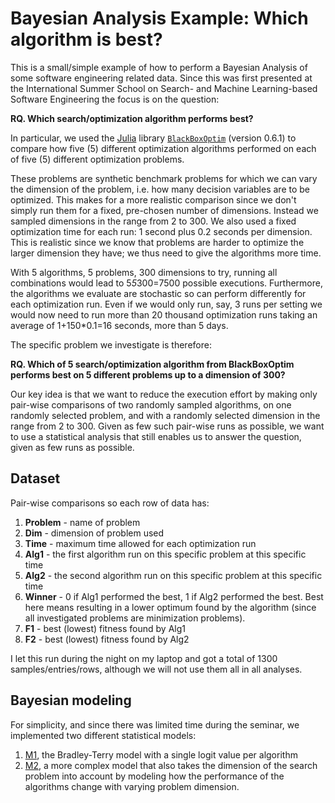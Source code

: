 # Bayesian Analysis Example: Which algorithm is best?

This is a small/simple example of how to perform a Bayesian Analysis of some software engineering related data. Since this was first presented at the International Summer School on Search- and Machine Learning-based Software Engineering the focus is on the question:

**RQ. Which search/optimization algorithm performs best?**

In particular, we used the [Julia](https://julialang.org/) library [`BlackBoxOptim`](https://github.com/robertfeldt/BlackBoxOptim.jl/) (version 0.6.1) to compare how five (5) different optimization algorithms performed on each of five (5) different optimization problems. 

These problems are synthetic benchmark problems for which we can vary the dimension of the problem, i.e. how many decision variables are to be optimized. This makes for a more realistic comparison since we don't simply run them for a fixed, pre-chosen number of dimensions. Instead we sampled dimensions in the range from 2 to 300. We also used a fixed optimization time for each run: 1 second plus 0.2 seconds per dimension. This is realistic since we know that problems are harder to optimize the larger dimension they have; we thus need to give the algorithms more time.

With 5 algorithms, 5 problems, 300 dimensions to try, running all combinations would lead to 5*5*300=7500 possible executions. Furthermore, the algorithms we evaluate are stochastic so can perform differently for each optimization run. Even if we would only run, say, 3 runs per setting we would now need to run more than 20 thousand optimization runs taking an average of 1+150*0.1=16 seconds, more than 5 days.

The specific problem we investigate is therefore:

**RQ. Which of 5 search/optimization algorithm from BlackBoxOptim performs best on 5 different problems up to a dimension of 300?**

Our key idea is that we want to reduce the execution effort by making only pair-wise comparisons of two randomly sampled algorithms, on one randomly selected problem, and with a randomly selected dimension in the range from 2 to 300. Given as few such pair-wise runs as possible, we want to use a statistical analysis that still enables us to answer the question, given as few runs as possible.

## Dataset

Pair-wise comparisons so each row of data has:

1. **Problem** - name of problem
2. **Dim** - dimension of problem used
3. **Time** - maximum time allowed for each optimization run
4. **Alg1** - the first algorithm run on this specific problem at this specific time
5. **Alg2** - the second algorithm run on this specific problem at this specific time
6. **Winner** - 0 if Alg1 performed the best, 1 if Alg2 performed the best. Best here means resulting in a lower optimum found by the algorithm (since all investigated problems are minimization problems).
7. **F1** - best (lowest) fitness found by Alg1
8. **F2** - best (lowest) fitness found by Alg2

I let this run during the night on my laptop and got a total of 1300 samples/entries/rows, although we will not use them all in all analyses.

## Bayesian modeling

For simplicity, and since there was limited time during the seminar, we implemented two different statistical models:

1. [M1](model1_bradley_terry.jl), the Bradley-Terry model with a single logit value per algorithm
2. [M2](model2_bradley_terry_varying_slope.jl), a more complex model that also takes the dimension of the search problem into account by modeling how the performance of the algorithms change with varying problem dimension.
